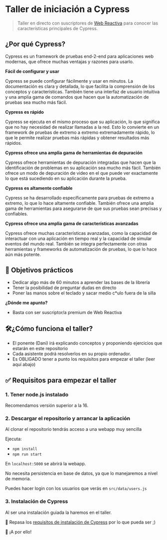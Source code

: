 # Taller de iniciación a Cypress

> Taller en directo con suscriptores de [Web Reactiva](https://webreactiva.com) para conocer las características principales de Cypress.


## ¿Por qué Cypress?

Cypress es un framework de pruebas end-2-end para aplicaciones web modernas, que ofrece muchas ventajas y razones para usarlo.

**Fácil de configurar y usar**

Cypress se puede configurar fácilmente y usar en minutos. La documentación es clara y detallada, lo que facilita la comprensión de los conceptos y características. También tiene una interfaz de usuario intuitiva y una amplia gama de comandos que hacen que la automatización de pruebas sea mucho más fácil.

**Cypress es rápido**

Cypress se ejecuta en el mismo proceso que su aplicación, lo que significa que no hay necesidad de realizar llamadas a la red. Esto lo convierte en un framework de pruebas de extremo a extremo extremadamente rápido, lo que le permite realizar pruebas más rápidas y obtener resultados más rápidos.

**Cypress ofrece una amplia gama de herramientas de depuración**

Cypress ofrece herramientas de depuración integradas que hacen que la identificación de problemas en su aplicación sea mucho más fácil. También ofrece un modo de depuración de video en el que puede ver exactamente lo que está sucediendo en su aplicación durante la prueba.

**Cypress es altamente confiable**

Cypress se ha desarrollado específicamente para pruebas de extremo a extremo, lo que lo hace altamente confiable. También ofrece una amplia gama de herramientas para asegurarse de que sus pruebas sean precisas y confiables.

**Cypress ofrece una amplia gama de características avanzadas**

Cypress ofrece muchas características avanzadas, como la capacidad de interactuar con una aplicación en tiempo real y la capacidad de simular eventos del mundo real. También se integra perfectamente con otras herramientas y frameworks de automatización de pruebas, lo que lo hace aún más potente.

## 🔎 Objetivos prácticos
- Dedicar algo más de 60 minutos a aprender las bases de la librería
- Tener la posibilidad de preguntar dudas en directo
- Poner las manos sobre el teclado y sacar medio c\*ulo fuera de la silla

**¿Dónde me apunto?**
- Basta con ser suscriptor/a premium de Web Reactiva


## 🛠¿Cómo funciona el taller?

- El ponente (Dani) irá explicando conceptos y proponiendo ejercicios que estarán en este repositorio
- Cada asistente podrá resolverlos en su propio ordenador.
- Es OBLIGADO tener a punto los requisitos para empezar el taller (leer aquí abajo)


## ✅ Requisitos para empezar el taller

### 1. Tener node.js instalado

Recomendamos versión superior a la 16.

### 2. Descargar el repositorio y arrancar la aplicación

Al clonar el repositorio tendrás acceso a una webapp muy sencilla

Ejecuta:
- `npm install`
- `npm run start`

En `localhost:5000` se abrirá la webapp.

No necesita persistencia en base de datos, ya que lo manejaremos a nivel de memoria.

Puedes hacer login con los usuarios que verás en `src/data/users.js`

### 3. Instalación de Cypress

Al ser una instalación guiada la haremos en el taller.

👀 Repasa los [requisitos de instalación de Cypress](https://docs.cypress.io/guides/getting-started/installing-cypress) por lo que pueda ser ;)

💪 ¡A por ello!